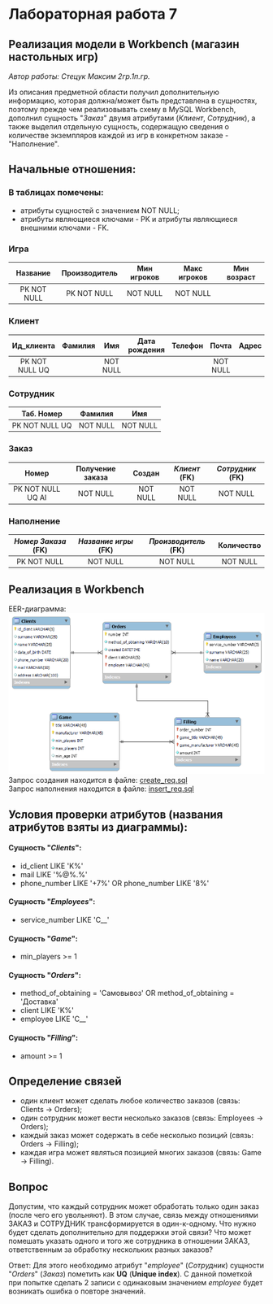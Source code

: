 # __Лабораторная работа 7__

## __Реализация модели в Workbench (магазин настольных игр)__

_Автор работы: Стецук Максим 2гр.1п.гр._

Из описания предметной области получил дополнительную информацию, которая должна/может быть представлена в сущностях, поэтому прежде чем реализовывать схему в MySQL Workbench, дополнил сущность "_Заказ_" двумя атрибутами (_Клиент_, _Сотрудник_), а также выделил отдельную сущность, содержащую сведения о количестве экземпляров каждой из игр в конкретном заказе - "Наполнение".

## Начальные отношения:
### В таблицах помечены:
- атрибуты сущностей с значением NOT NULL;
- атрибуты являющиеся ключами - PK и атрибуты являющиеся внешними ключами - FK.

### Игра  
|Название   |Производитель|Мин игроков|Макс игроков|Мин возраст|
|:---------:|:-----------:|:---------:|:----------:|:---------:|
|PK NOT NULL|PK NOT NULL  |NOT NULL   |NOT NULL    |           |

### Клиент
|Ид_клиента    |Фамилия|Имя     |Дата рождения|Телефон|Почта   |Адрес|
|:------------:|:-----:|:------:|:-----------:|:-----:|:------:|:---:|
|PK NOT NULL UQ|       |NOT NULL|             |       |NOT NULL|     |

### Сотрудник
|Таб. Номер    |Фамилия |Имя     |
|:------------:|:------:|:------:|
|PK NOT NULL UQ|NOT NULL|NOT NULL|

### Заказ
|Номер            |Получение заказа|Создан  |_Клиент_ (FK)|_Сотрудник_ (FK)|
|:---------------:|:--------------:|:------:|:-----------:|:--------------:|
|PK NOT NULL UQ AI|NOT NULL        |NOT NULL|NOT NULL     |NOT NULL        |

### Наполнение
|_Номер Заказа_ (FK)|_Название игры_ (FK)|_Производитель_ (FK)|Количество|
|:-----------------:|:------------------:|:------------------:|:--------:|
|PK NOT NULL        |NOT NULL            |NOT NULL            |NOT NULL  |

## Реализация в Workbench

EER-диаграмма:  
![Alt text](Scheme_LR7.png)  
Запрос создания находится в файле: [create_req.sql](create_req.sql)  
Запрос наполнения находится в файле: [insert_req.sql](insert_req.sql)

## Условия проверки атрибутов (названия атрибутов взяты из диаграммы):
#### Сущность "_Clients_":
- id_client LIKE 'K%'
- mail LIKE '%@%.%'
- phone_number LIKE '+7%' OR phone_number LIKE '8%'

#### Сущность "_Employees_":
- service_number LIKE 'C__'

#### Сущность "_Game_":
- min_players >= 1

#### Сущность "_Orders_":
- method_of_obtaining = 'Самовывоз' OR method_of_obtaining = 'Доставка'
- client LIKE 'K%'
- employee LIKE 'C__'

#### Сущность "_Filling_":
- amount >= 1

## Определение связей

- один клиент может сделать любое количество заказов (связь: Clients -> Orders);
- один сотрудник может вести несколько заказов (связь: Employees -> Orders);
- каждый заказ может содержать в себе несколько позиций (связь: Orders -> Filling);
- каждая игра может являться позицией многих заказов (связь: Game -> Filling).

## Вопрос
Допустим, что каждый сотрудник может обработать только один заказ (после
чего его увольняют). В этом случае, связь между отношениями ЗАКАЗ и
СОТРУДНИК трансформируется в один-к-одному. Что нужно будет сделать
дополнительно для поддержки этой связи? Что может помешать указать
одного и того же сотрудника в отношении ЗАКАЗ, ответственным за
обработку нескольких разных заказов?

Ответ: Для этого необходимо атрибут "_employee_" (_Сотрудник_) сущности "_Orders_" (_Заказ_) пометить как __UQ__ (__Unique index__). С данной пометкой при попытке сделать 2 записи с одинаковым значением _employee_ будет возникать ошибка о повторе значений.
